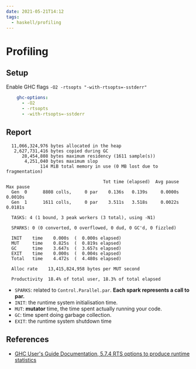 ```yaml
---
date: 2021-05-21T14:12
tags:
  - haskell/profiling
---
```


# Profiling

## Setup

Enable GHC flags `-O2 -rtsopts "-with-rtsopts=-sstderr"`

```yaml
    ghc-options:
      - -O2
      - -rtsopts
      - -with-rtsopts=-sstderr
```

## Report

```
  11,066,324,976 bytes allocated in the heap
   2,627,731,416 bytes copied during GC
      28,454,808 bytes maximum residency (1611 sample(s))
       4,251,040 bytes maximum slop
             114 MiB total memory in use (0 MB lost due to fragmentation)

                                     Tot time (elapsed)  Avg pause  Max pause
  Gen  0      8808 colls,     0 par    0.136s   0.139s     0.0000s    0.0010s
  Gen  1      1611 colls,     0 par    3.511s   3.518s     0.0022s    0.0181s

  TASKS: 4 (1 bound, 3 peak workers (3 total), using -N1)

  SPARKS: 0 (0 converted, 0 overflowed, 0 dud, 0 GC'd, 0 fizzled)

  INIT    time    0.000s  (  0.000s elapsed)
  MUT     time    0.825s  (  0.819s elapsed)
  GC      time    3.647s  (  3.657s elapsed)
  EXIT    time    0.000s  (  0.004s elapsed)
  Total   time    4.472s  (  4.480s elapsed)

  Alloc rate    13,415,824,958 bytes per MUT second

  Productivity  18.4% of total user, 18.3% of total elapsed
```

- `SPARKS`: related to `Control.Parallel.par`. **Each spark represents a call to par.**
- `INIT`: the runtime system initialisation time.
- `MUT`: **mutator** time, the time spent actually running your code.
- `GC`: time spent doing garbage collection.
- `EXIT`: the runtime system shutdown time

## References

- [GHC User's Guide Documentation, 5.7.4 RTS options to produce runtime statistics](https://downloads.haskell.org/~ghc/latest/docs/users_guide.pdf)
